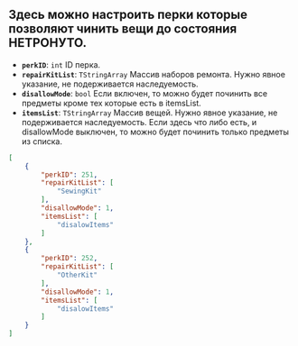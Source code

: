 ## Здесь можно настроить перки которые позволяют чинить вещи до состояния НЕТРОНУТО.

- **`perkID`**: `int` ID перка.
- **`repairKitList`**: `TStringArray` Массив наборов ремонта. Нужно явное указание, не подерживается наследуемость.
- **`disallowMode`**: `bool` Если включен, то можно будет починить все предметы кроме тех которые есть в itemsList.
- **`itemsList`**: `TStringArray` Массив вещей. Нужно явное указание, не подерживается наследуемость. Если здесь что либо есть, и disallowMode выключен, то можно будет починить только предметы из списка.
  
```json
[
    {
        "perkID": 251,
        "repairKitList": [
            "SewingKit"
        ],
        "disallowMode": 1,
        "itemsList": [
            "disalowItems"
        ]
    },
    {
        "perkID": 252,
        "repairKitList": [
            "OtherKit"
        ],
        "disallowMode": 1,
        "itemsList": [
            "disalowItems"
        ]
    }
]
